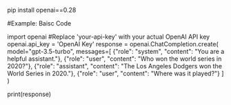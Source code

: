 pip install openai==0.28


 #Example: Baisc Code

import openai
 #Replace 'your-api-key' with your actual OpenAI API key
openai.api_key = 'OpenAI Key'
response = openai.ChatCompletion.create(
    model="gpt-3.5-turbo",
    messages=[
        {"role": "system", "content": "You are a helpful assistant."},
        {"role": "user", "content": "Who won the world series in 2020?"},
        {"role": "assistant", "content": "The Los Angeles Dodgers won the World Series in 2020."},
        {"role": "user", "content": "Where was it played?"}
    ]
)

print(response)
